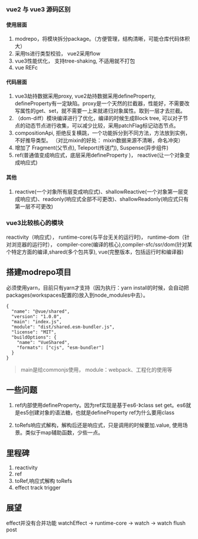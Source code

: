 ### vue2 与 vue3 源码区别

#### 使用层面
1. modrepo，将模块拆分package。（方便管理，结构清晰，可能仓库代码体积大）
2. 采用ts进行类型校验， vue2采用flow
3. vue3性能优化， 支持tree-shaking, 不适用就不打包
4. vue REFc

#### 代码层面
1. vue3劫持数据采用proxy, vue2劫持数据采用defineProperty, defineProperty有一定缺陷。proxy是一个天然的拦截器，性能好，不需要改写属性的get、set，就不需要一上来就递归对象属性。取到一层才去拦截。
2. （dom-diff）模块编译进行了优化，编译的时候生成Block tree, 可以对子节点的动态节点进行收集，可以减少比较，采用patchFlag标记动态节点。
3. compositionApi, 拒绝反复横跳，一个功能拆分到不同方法，方法放到实例，不好推导类型。 （对比mixin的好处： mixin数据来源不清晰，命名冲突）
4. 增加了 Fragment(父节点), Teleport(传送门), Suspense(异步组件)
5. ref(普通值变成响应式，底层采用defineProperty )， reactive(让一个对象变成响应式)

#### 其他
1. reactive(一个对象所有层变成响应式)、shallowReactive(一个对象第一层变成响应式)、readonly(响应式全部不可更改)、shallowReadonly(响应式只有第一层不可更改)

### vue3比较核心的模块
reactivity（响应式）， runtime-core(与平台无关的运行时)， runtime-dom（针对浏览器的运行时）， compiler-core(编译的核心),compiler-sfc/ssr/dom(针对某个特定方面的编译,shared(多个包共享), vue(完整版本，包括运行时和编译器) 


## 搭建modrepo项目
必须使用yarn，目前只有yarn才支持（因为执行：yarn install的时候，会自动把packages(workspaces配置的)放入到node_modules中去）。

```
{
  "name": "@vue/shared",
  "version": "1.0.0",
  "main": "index.js",
  "module": "dist/shared.esm-bundler.js",
  "license": "MIT",
  "buildOptions": {
    "name": "VueShared",
    "formats": ["cjs", "esm-bundler"]
  }
}
```
> main是给commonjs使用， module：webpack、工程化的使用等

## 一些问题

1. ref内部使用defineProperty。因为ref实现是基于es6-》class set get。es6就是es5创建对象的语法糖，也就是defineProperty
ref为什么要用class

2. toRefs响应式解构，解构后还是响应式，只是调用的时候要加.value, 使用场景。类似于map辅助函数，少些一点。

## 里程碑
1. reactivity
2. ref
3. toRef,响应式解构 toRefs
4. effect track trigger


## 展望
effect并没有合并功能 watchEffect -> runtime-core -> watch -> watch flush post